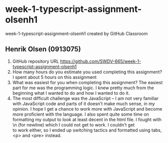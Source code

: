 # week-1-typescript-assignment-olsenh1
week-1-typescript-assignment-olsenh1 created by GitHub Classroom
## Henrik Olsen (0913075)

1.	GitHub repository URL
https://github.com/SWDV-665/week-1-typescript-assignment-olsenh1
2.	How many hours do you estimate you used completing this assignment?
I spent about 5 hours on this assignment
3.	What was easiest for you when completing this assignment?
The easiest part for me was the programming logic. I knew pretty much from the beginning what I wanted to do and how I wanted to do it.
4.	The most difficult challenge was the JavaScript – I am not very familiar with JavaScript code and parts of it doesn’t make much sense, in my opinion. I hope I get a chance to work more with JavaScript and become more proficient with the language. I also spent quite some time on formatting my output to look at least decent in the html file. I fought with \n (for newline) which I could not get to work. I couldn’t get <br> to work either, so I ended up switching tactics and formatted using tabs, \<p> and \<pre> instead.
